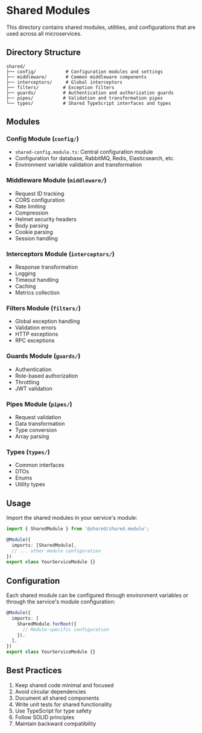 # Shared Modules

This directory contains shared modules, utilities, and configurations that are used across all microservices.

## Directory Structure

```
shared/
├── config/           # Configuration modules and settings
├── middleware/       # Common middleware components
├── interceptors/     # Global interceptors
├── filters/         # Exception filters
├── guards/          # Authentication and authorization guards
├── pipes/           # Validation and transformation pipes
└── types/           # Shared TypeScript interfaces and types
```

## Modules

### Config Module (`config/`)
- `shared-config.module.ts`: Central configuration module
- Configuration for database, RabbitMQ, Redis, Elasticsearch, etc.
- Environment variable validation and transformation

### Middleware Module (`middleware/`)
- Request ID tracking
- CORS configuration
- Rate limiting
- Compression
- Helmet security headers
- Body parsing
- Cookie parsing
- Session handling

### Interceptors Module (`interceptors/`)
- Response transformation
- Logging
- Timeout handling
- Caching
- Metrics collection

### Filters Module (`filters/`)
- Global exception handling
- Validation errors
- HTTP exceptions
- RPC exceptions

### Guards Module (`guards/`)
- Authentication
- Role-based authorization
- Throttling
- JWT validation

### Pipes Module (`pipes/`)
- Request validation
- Data transformation
- Type conversion
- Array parsing

### Types (`types/`)
- Common interfaces
- DTOs
- Enums
- Utility types

## Usage

Import the shared modules in your service's module:

```typescript
import { SharedModule } from '@shared/shared.module';

@Module({
  imports: [SharedModule],
  // ... other module configuration
})
export class YourServiceModule {}
```

## Configuration

Each shared module can be configured through environment variables or through the service's module configuration:

```typescript
@Module({
  imports: [
    SharedModule.forRoot({
      // Module-specific configuration
    }),
  ],
})
export class YourServiceModule {}
```

## Best Practices

1. Keep shared code minimal and focused
2. Avoid circular dependencies
3. Document all shared components
4. Write unit tests for shared functionality
5. Use TypeScript for type safety
6. Follow SOLID principles
7. Maintain backward compatibility 